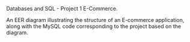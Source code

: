 Databases and SQL - Project 1 E-Commerce.

An EER diagram illustrating the structure of an E-commerce application, along with the MySQL code corresponding to the project based on the diagram.
